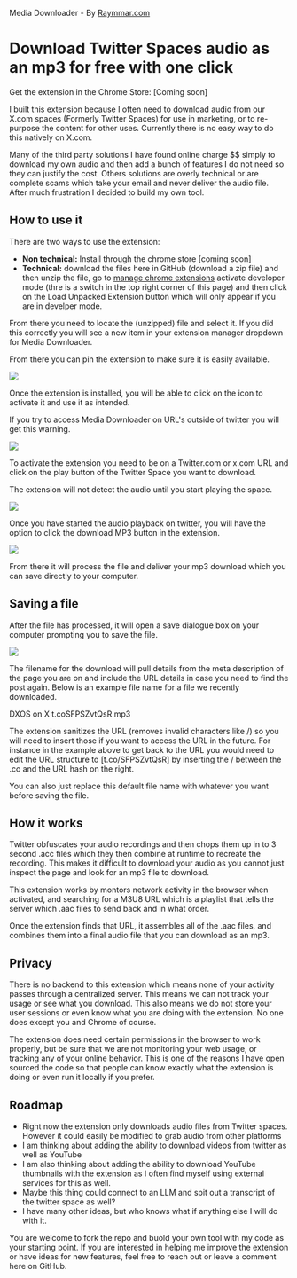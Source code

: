 Media Downloader - By [Raymmar.com](https://raymmar.com/)

# Download Twitter Spaces audio as an mp3 for free with one click

Get the extension in the Chrome Store: [Coming soon]

I built this extension because I often need to download audio from our X.com spaces (Formerly Twitter Spaces) for use in marketing, or to re-purpose the content for other uses. Currently there is no easy way to do this natively on X.com. 

Many of the third party solutions I have found online charge $$ simply to download my own audio and then add a bunch of features I do not need so they can justify the cost. Others solutions are overly technical or are complete scams which take your email and never deliver the audio file. After much frustration I decided to build my own tool. 

## How to use it

There are two ways to use the extension: 

- **Non technical:** Install through the chrome store [coming soon]
- **Technical:** download the files here in GitHub (download a zip file) and then unzip the file, go to [manage chrome extensions](chrome://extensions/) activate developer mode (thre is a switch in the top right corner of this page) and then click on the Load Unpacked Extension button which will only appear if you are in develper mode.

From there you need to locate the (unzipped) file and select it. If you did this correctly you will see a new item in your extension manager dropdown for Media Downloader. 

From there you can pin the extension to make sure it is easily available.

![](https://gateway.ipfs.dxos.network/ipfs/QmR7Eypn85cjsHMLh78nEiVb8FQrQrb3hqHXm82pU7Yrfo)

Once the extension is installed, you will be able to click on the icon to activate it and use it as intended. 

If you try to access Media Downloader on URL's outside of twitter you will get this warning. 

![](https://gateway.ipfs.dxos.network/ipfs/QmX4tdmbTuCb7Bp7uqNW4mAfdwt9hTaibXwBA9XWdkpftC)

To activate the extension you need to be on a Twitter.com or x.com URL and click on the play button of the Twitter Space you want to download. 

The extension will not detect the audio until you start playing the space. 

![](https://gateway.ipfs.dxos.network/ipfs/QmZNBvkx4ZkFm6KJdZjWV8WRMk1WXbH7uL9EUegUXH3qz5)

Once you have started the audio playback on twitter, you will have the option to click the download MP3 button in the extension. 

![](https://gateway.ipfs.dxos.network/ipfs/QmRFS4LnjtdwL3BcqVmYkziuNfoxYMXULTgFmxMyyeyjpY)

From there it will process the file and deliver your mp3 download which you can save directly to your computer. 

## Saving a file

After the file has processed, it will open a save dialogue box on your computer prompting you to save the file. 

![](https://gateway.ipfs.dxos.network/ipfs/QmQg9LtcGLgYphtxCzrYrhVWnyySPWQoNDPTEDD4fwK5nQ)

The filename for the download will pull details from the meta description of the page you are on and include the URL details in case you need to find the post again. Below is an example file name for a file we recently downloaded. 

DXOS on X t.coSFPSZvtQsR.mp3

The extension sanitizes the URL (removes invalid characters like /) so you will need to insert those if you want to access the URL in the future. For instance in the example above to get back to the URL you would need to edit the URL structure to [t.co/SFPSZvtQsR] by inserting the / between the .co and the URL hash on the right. 

You can also just replace this default file name with whatever you want before saving the file. 

## How it works

Twitter obfuscates your audio recordings and then chops them up in to 3 second .acc files which they then combine at runtime to recreate the recording. This makes it difficult to download your audio as you cannot just inspect the page and look for an mp3 file to download. 

This extension works by montors network activity in the browser when activated, and searching for a M3U8 URL which is a playlist that tells the server which .aac files to send back and in what order. 

Once the extension finds that URL, it assembles all of the .aac files, and combines them into a final audio file that you can download as an mp3. 

## Privacy

There is no backend to this extension which means none of your activity passes through a centralized server. This means we can not track your usage or see what you download. This also means we do not store your user sessions or even know what you are doing with the extension. No one does except you and Chrome of course. 

The extension does need certain permissions in the browser to work properly, but be sure that we are not monitoring your web usage, or tracking any of your online behavior. This is one of the reasons I have open sourced the code so that people can know exactly what the extension is doing or even run it locally if you prefer. 

## Roadmap

- Right now the extension only downloads audio files from Twitter spaces. However it could easily be modified to grab audio from other platforms
- I am thinking about adding the ability to download videos from twitter as well as YouTube
- I am also thinking about adding the ability to download YouTube thumbnails with the extension as I often find myself using external services for this as well.
- Maybe this thing could connect to an LLM and spit out a transcript of the twitter space as well?
- I have many other ideas, but who knows what if anything else I will do with it.

You are welcome to fork the repo and buold your own tool with my code as your starting point. If you are interested in helping me improve the extension or have ideas for new features, feel free to reach out or leave a comment here on GitHub. 